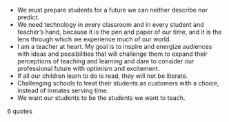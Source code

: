  - We must prepare students for a future we can neither describe nor predict.
 - We need technology in every classroom and in every student and teacher’s hand, because it is the pen and paper of our time, and it is the lens through which we experience much of our world.
 - I am a teacher at heart. My goal is to inspire and energize audiences with ideas and possibilities that will challenge them to expand their perceptions of teaching and learning and dare to consider our professional future with optimism and excitement.
 - If all our children learn to do is read, they will not be literate.
 - Challenging schools to treat their students as customers with a choice, instead of inmates serving time.
 - We want our students to be the students we want to teach.

6 quotes